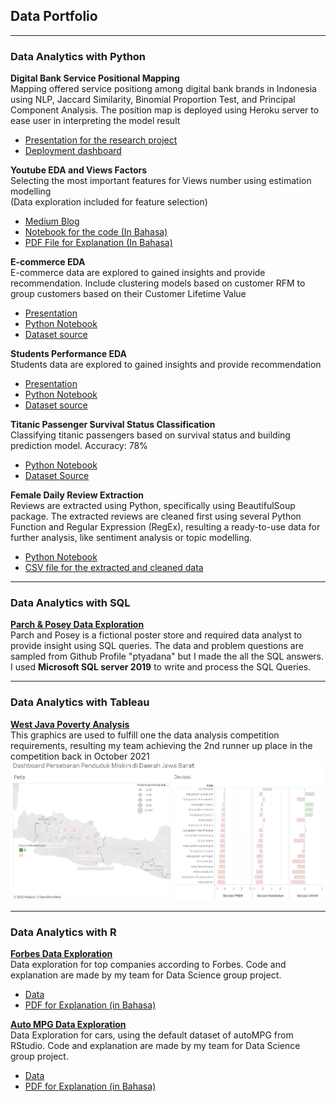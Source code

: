 ## Data Portfolio
---

### Data Analytics with Python

<b>Digital Bank Service Positional Mapping</b>
<br> Mapping offered service positiong among digital bank brands in Indonesia using NLP, Jaccard Similarity, Binomial Proportion Test,
and Principal Component Analysis. The position map is deployed using Heroku server to ease user in interpreting the model result<br>
- [Presentation for the research project](/pdf/bank_service.pdf)
- [Deployment dashboard](https://komp-jenius.herokuapp.com/)


<b>Youtube EDA and Views Factors</b>
<br> Selecting the most important features for Views number using estimation modelling <br>
(Data exploration included for feature selection)
- [Medium Blog](https://medium.com/@nahdi.diva/factors-that-affecting-youtubes-views-numbers-60757fda73e9)
- [Notebook for the code (In Bahasa)](https://github.com/divawanisa/divawanisa.github.io/blob/master/LikesPrediciton/Likes%20Prediction%20-%20Indonesia%20Youtube%20Trending%20Data.ipynb)
- [PDF File for Explanation (In Bahasa)](/pdf/Views_Factors.pdf)


<b>E-commerce EDA</b>
<br>E-commerce data are explored to gained insights and provide recommendation. Include clustering models based on customer RFM to group customers based on their Customer Lifetime Value<br>
- [Presentation](/pdf/ecommerce_eda.pdf)
- [Python Notebook](/code/ecommerce_eda.ipynb)
- [Dataset source](https://www.kaggle.com/datasets/carrie1/ecommerce-data)


<b>Students Performance EDA</b>
<br>Students data are explored to gained insights and provide recommendation<br>
- [Presentation](/pdf/students_performance.pdf)
- [Python Notebook](/code/students_performance.ipynb)
- [Dataset source](https://www.kaggle.com/datasets/spscientist/students-performance-in-exams)


<b>Titanic Passenger Survival Status Classification</b>
<br>Classifying titanic passengers based on survival status and building prediction model. Accuracy: 78%<br>
- [Python Notebook](/code/titanic.ipynb)
- [Dataset Source](https://www.kaggle.com/competitions/titanic)


<b>Female Daily Review Extraction</b>
<br>Reviews are extracted using Python, specifically using BeautifulSoup package. The extracted reviews are cleaned first using several
Python Function and Regular Expression (RegEx), resulting a ready-to-use data 
for further analysis, like sentiment analysis or topic modelling.<br>
- [Python Notebook](https://github.com/divawanisa/divawanisa.github.io/blob/master/dataextraction/Female_daily_extraction.ipynb)
- [CSV file for the extracted and cleaned data](https://github.com/divawanisa/divawanisa.github.io/blob/master/dataextraction/data_ekstraksi_clean.csv)

---

### Data Analytics with SQL
<b>[Parch & Posey Data Exploration](https://github.com/divawanisa/divawanisa.github.io/tree/master/parchandposey)</b>
<br>Parch and Posey is a fictional poster store and required data analyst to provide insight using SQL queries. 
The data and problem questions are sampled from Github Profile "ptyadana" but I made the all the SQL answers.
I used <b>Microsoft SQL server 2019</b> to write and process the SQL Queries.
<br>

---

### Data Analytics with Tableau
<b>[West Java Poverty Analysis](https://public.tableau.com/app/profile/diva2765/viz/AnalisisKemiskinandiDareahJawaBarat/Dashboard)</b>
<br>This graphics are used to fulfill one the data analysis competition requirements, resulting my team achieving the 2nd runner up place in the competition
back in October 2021<br>
<img src="images/west_java_property.PNG"/>

---

### Data Analytics with R
<b>[Forbes Data Exploration](https://github.com/divawanisa/divawanisa.github.io/blob/master/R/forbes_data_exploration.R)</b>
<br> Data exploration for top companies according to Forbes. Code and explanation are made by my team for Data Science group project. <br>
- [Data](https://raw.githubusercontent.com/divawanisa/divawanisa.github.io/master/R/data_Forbes.csv)
- [PDF for Explanation (in Bahasa)](/R/forbes_data_exploration.pdf)

<b>[Auto MPG Data Exploration](https://github.com/divawanisa/divawanisa.github.io/blob/master/R/autompg_data_exploration.R)</b>
<br> Data Exploration for cars, using the default dataset of autoMPG from RStudio.  Code and explanation are made by my team for Data Science group project. <br>
- [Data](https://raw.githubusercontent.com/divawanisa/divawanisa.github.io/master/R/AUTO%20MPG.csv)
- [PDF for Explanation (in Bahasa)](/R/forbes_data_exploration.pdf)
